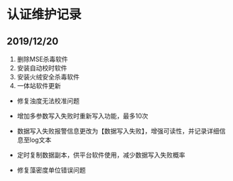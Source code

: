 # 认证维护记录

## 2019/12/20

1. 删除MSE杀毒软件
2. 安装自动校时软件
3. 安装火绒安全杀毒软件
4. 一体站软件更新

- 修复浊度无法校准问题

- 增加多参数写入失败时重新写入功能，最多10次

- 数据写入失败报警信息更改为【数据写入失败】，增强可读性，并记录详细信息至log文本

- 定时复制数据副本，供平台软件使用，减少数据写入失败概率

- 修复藻密度单位错误问题

  


